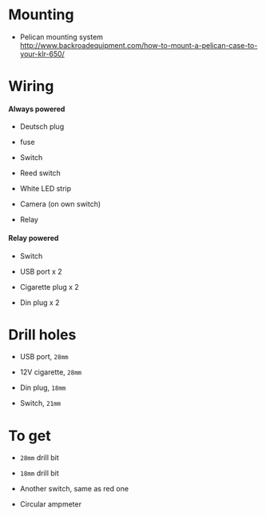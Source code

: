 # Mounting

* Pelican mounting system  
  http://www.backroadequipment.com/how-to-mount-a-pelican-case-to-your-klr-650/

# Wiring

#### Always powered

* Deutsch plug

* fuse

* Switch

* Reed switch

* White LED strip

* Camera (on own switch)

* Relay

#### Relay powered

* Switch

* USB port x 2

* Cigarette plug x 2

* Din plug x 2

# Drill holes

* USB port, `28mm`

* 12V cigarette, `28mm`

* Din plug, `18mm`

* Switch, `21mm`

# To get

* `28mm` drill bit

* `18mm` drill bit

* Another switch, same as red one

* Circular ampmeter

